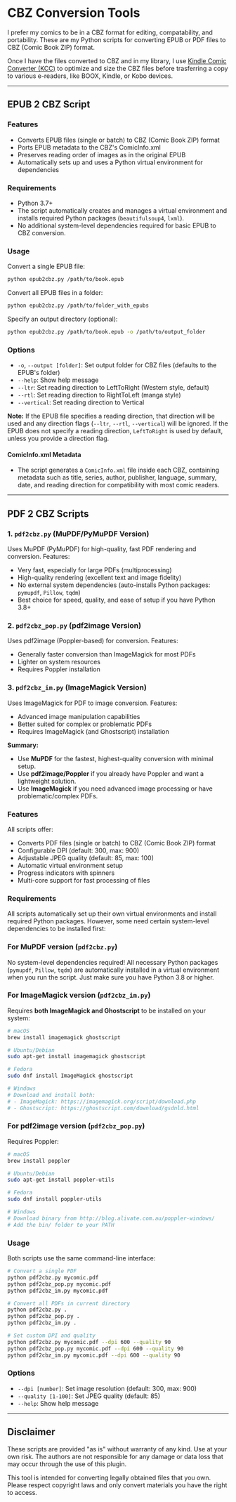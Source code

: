 # CBZ Conversion Tools

I prefer my comics to be in a CBZ format for editing, compatability, and portability. These are my Python scripts for converting EPUB or PDF files to CBZ (Comic Book ZIP) format. 

Once I have the files converted to CBZ and in my library, I use [Kindle Comic Converter (KCC)][1] to optimize and size the CBZ files before trasferring a copy to various e-readers, like BOOX, Kindle, or Kobo devices.

---

## EPUB 2 CBZ Script

### Features
- Converts EPUB files (single or batch) to CBZ (Comic Book ZIP) format
- Ports EPUB metadata to the CBZ's ComicInfo.xml 
- Preserves reading order of images as in the original EPUB
- Automatically sets up and uses a Python virtual environment for dependencies

### Requirements
- Python 3.7+
- The script automatically creates and manages a virtual environment and installs required Python packages (`beautifulsoup4`, `lxml`).
- No additional system-level dependencies required for basic EPUB to CBZ conversion.

### Usage
Convert a single EPUB file:
```bash
python epub2cbz.py /path/to/book.epub
```

Convert all EPUB files in a folder:
```bash
python epub2cbz.py /path/to/folder_with_epubs
```

Specify an output directory (optional):
```bash
python epub2cbz.py /path/to/book.epub -o /path/to/output_folder
```

### Options
- `-o`, `--output [folder]`: Set output folder for CBZ files (defaults to the EPUB's folder)
- `--help`: Show help message  
- `--ltr`: Set reading direction to LeftToRight (Western style, default)
- `--rtl`: Set reading direction to RightToLeft (manga style)
- `--vertical`: Set reading direction to Vertical
  
__Note:__ If the EPUB file specifies a reading direction, that direction will be used and any direction flags (`--ltr`, `--rtl`, `--vertical`) will be ignored. If the EPUB does not specify a reading direction, `LeftToRight` is used by default, unless you provide a direction flag.

#### ComicInfo.xml Metadata
- The script generates a `ComicInfo.xml` file inside each CBZ, containing metadata such as title, series, author, publisher, language, summary, date, and reading direction for compatibility with most comic readers.

---

## PDF 2 CBZ Scripts

### 1. `pdf2cbz.py` (MuPDF/PyMuPDF Version)
Uses MuPDF (PyMuPDF) for high-quality, fast PDF rendering and conversion. Features:
- Very fast, especially for large PDFs (multiprocessing)
- High-quality rendering (excellent text and image fidelity)
- No external system dependencies (auto-installs Python packages: `pymupdf`, `Pillow`, `tqdm`)
- Best choice for speed, quality, and ease of setup if you have Python 3.8+

### 2. `pdf2cbz_pop.py` (pdf2image Version)
Uses pdf2image (Poppler-based) for conversion. Features:
- Generally faster conversion than ImageMagick for most PDFs
- Lighter on system resources
- Requires Poppler installation

### 3. `pdf2cbz_im.py` (ImageMagick Version)
Uses ImageMagick for PDF to image conversion. Features:
- Advanced image manipulation capabilities
- Better suited for complex or problematic PDFs
- Requires ImageMagick (and Ghostscript) installation

**Summary:**
- Use **MuPDF** for the fastest, highest-quality conversion with minimal setup.
- Use **pdf2image/Poppler** if you already have Poppler and want a lightweight solution.
- Use **ImageMagick** if you need advanced image processing or have problematic/complex PDFs.

### Features
All scripts offer:
- Converts PDF files (single or batch) to CBZ (Comic Book ZIP) format
- Configurable DPI (default: 300, max: 900)
- Adjustable JPEG quality (default: 85, max: 100)
- Automatic virtual environment setup
- Progress indicators with spinners
- Multi-core support for fast processing of files

### Requirements
All scripts automatically set up their own virtual environments and install required Python packages. However, some need certain system-level dependencies to be installed first:

### For MuPDF version (`pdf2cbz.py`)
No system-level dependencies required! All necessary Python packages (`pymupdf`, `Pillow`, `tqdm`) are automatically installed in a virtual environment when you run the script. Just make sure you have Python 3.8 or higher.

### For ImageMagick version (`pdf2cbz_im.py`)
Requires **both ImageMagick and Ghostscript** to be installed on your system:

```bash
# macOS
brew install imagemagick ghostscript

# Ubuntu/Debian
sudo apt-get install imagemagick ghostscript

# Fedora
sudo dnf install ImageMagick ghostscript

# Windows
# Download and install both:
# - ImageMagick: https://imagemagick.org/script/download.php
# - Ghostscript: https://ghostscript.com/download/gsdnld.html
```

### For pdf2image version (`pdf2cbz_pop.py`)
Requires Poppler:
```bash
# macOS
brew install poppler

# Ubuntu/Debian
sudo apt-get install poppler-utils

# Fedora
sudo dnf install poppler-utils

# Windows
# Download binary from http://blog.alivate.com.au/poppler-windows/
# Add the bin/ folder to your PATH
```

### Usage

Both scripts use the same command-line interface:

```bash
# Convert a single PDF
python pdf2cbz.py mycomic.pdf
python pdf2cbz_pop.py mycomic.pdf
python pdf2cbz_im.py mycomic.pdf

# Convert all PDFs in current directory
python pdf2cbz.py .
python pdf2cbz_pop.py .
python pdf2cbz_im.py .

# Set custom DPI and quality
python pdf2cbz.py mycomic.pdf --dpi 600 --quality 90
python pdf2cbz_pop.py mycomic.pdf --dpi 600 --quality 90
python pdf2cbz_im.py mycomic.pdf --dpi 600 --quality 90
```

### Options

- `--dpi [number]`: Set image resolution (default: 300, max: 900)
- `--quality [1-100]`: Set JPEG quality (default: 85)
- `--help`: Show help message

---

## Disclaimer

These scripts are provided "as is" without warranty of any kind. Use at your own risk. The authors are not responsible for any damage or data loss that may occur through the use of this plugin.

This tool is intended for converting legally obtained files that you own. Please respect copyright laws and only convert materials you have the right to access.

[1]:	https://github.com/ciromattia/kcc

